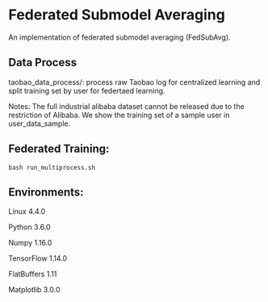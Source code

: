 # Federated Submodel Averaging
An implementation of federated submodel averaging (FedSubAvg).

## Data Process
taobao_data_process/: process raw Taobao log for centralized learning and split training set by user for federtaed learning. 

Notes: The full industrial alibaba dataset cannot be released due to the restriction of Alibaba. We show the training set of a sample user in user_data_sample. 

## Federated Training:

```shell
bash run_multiprocess.sh
```


## Environments:

Linux  4.4.0

Python 3.6.0

Numpy 1.16.0

TensorFlow 1.14.0

FlatBuffers 1.11

Matplotlib 3.0.0

